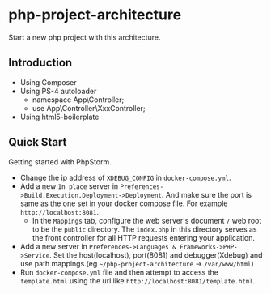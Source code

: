 # php-project-architecture
Start a new php project with this architecture.

## Introduction

* Using Composer
* Using PS-4 autoloader
    * namespace App\Controller;
    * use App\Controller\XxxController;
* Using html5-boilerplate 

## Quick Start

Getting started with PhpStorm.

* Change the ip address of `XDEBUG_CONFIG` in `docker-compose.yml`.
* Add a new `In place` server in `Preferences->Build,Execution,Deployment->Deployment`. And make sure the port is same as the one set in your docker compose file. For example `http://localhost:8081`.
    * In the `Mappings` tab, configure the web server's document `/` web root to be the `public` directory. The `index.php` in this directory serves as the front controller for all HTTP requests entering your application.
* Add a new server in `Preferences->Languages & Frameworks->PHP->Service`. Set the host(localhost), port(8081) and debugger(Xdebug) and use path mappings.(eg `~/php-project-architecture` -> `/var/www/html`)
* Run `docker-compose.yml` file and then attempt to access the `template.html` using the url like `http://localhost:8081/template.html`.




     
